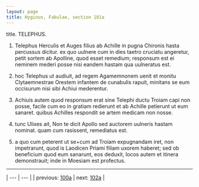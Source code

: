 ```yaml
---
layout: page
title: Hyginus, Fabulae, section 101a
---
```


title. TELEPHUS.



1. Telephus Herculis et Auges filius ab Achille in pugna Chironis hasta percussus dicitur. ex quo uulnere cum in dies taetro cruciatu angeretur, petit sortem ab Apolline, quod esset remedium; responsum est ei neminem mederi posse nisi eandem hastam qua uulneratus est.



2. hoc Telephus ut audiuit, ad regem Agamemnonem uenit et monitu Clytaemnestrae Orestem infantem de cunabulis rapuit, minitans se eum occisurum nisi sibi Achiui mederentur.



3. Achiuis autem quod responsum erat sine Telephi ductu Troiam capi non posse, facile cum eo in gratiam redierunt et ab Achille petierunt ut eum sanaret. quibus Achilles respondit se artem medicam non nosse.



4. tunc Ulixes ait, Non te dicit Apollo sed auctorem uulneris hastam nominat. quam cum rasissent, remediatus est.



5. a quo cum peterent ut se+cum ad Troiam expugnandam iret, non impetrarunt, quod is Laodicen Priami filiam uxorem haberet; sed ob beneficium quod eum sanarunt, eos deduxit, locos autem et itinera demonstrauit; inde in Moesiam est profectus.



---

| --- | --- |
| previous: [100a](../100a/) | next: [102a](../102a/) |